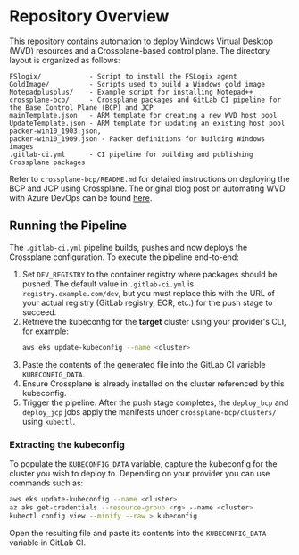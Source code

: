 # Repository Overview

This repository contains automation to deploy Windows Virtual Desktop (WVD) resources and a Crossplane-based control plane. The directory layout is organized as follows:

```
FSlogix/            - Script to install the FSLogix agent
GoldImage/          - Scripts used to build a Windows gold image
Notepadplusplus/    - Example script for installing Notepad++
crossplane-bcp/     - Crossplane packages and GitLab CI pipeline for the Base Control Plane (BCP) and JCP
mainTemplate.json   - ARM template for creating a new WVD host pool
UpdateTemplate.json - ARM template for updating an existing host pool
packer-win10_1903.json,
packer-win10_1909.json - Packer definitions for building Windows images
.gitlab-ci.yml      - CI pipeline for building and publishing Crossplane packages
```

Refer to `crossplane-bcp/README.md` for detailed instructions on deploying the BCP and JCP using Crossplane. The original blog post on automating WVD with Azure DevOps can be found [here](https://bit.ly/2Qj8kfe).

## Running the Pipeline

The `.gitlab-ci.yml` pipeline builds, pushes and now deploys the Crossplane configuration. To execute the pipeline end-to-end:

1. Set `DEV_REGISTRY` to the container registry where packages should be pushed. The default value in `.gitlab-ci.yml` is `registry.example.com/dev`, but you must replace this with the URL of your actual registry (GitLab registry, ECR, etc.) for the push stage to succeed.
2. Retrieve the kubeconfig for the **target** cluster using your provider's CLI, for example:
   ```bash
   aws eks update-kubeconfig --name <cluster>
   ```
3. Paste the contents of the generated file into the GitLab CI variable `KUBECONFIG_DATA`.
4. Ensure Crossplane is already installed on the cluster referenced by this kubeconfig.
5. Trigger the pipeline. After the push stage completes, the `deploy_bcp` and `deploy_jcp` jobs apply the manifests under `crossplane-bcp/clusters/` using `kubectl`.


### Extracting the kubeconfig

To populate the `KUBECONFIG_DATA` variable, capture the kubeconfig for the cluster you wish to deploy to. Depending on your provider you can use commands such as:

```bash
aws eks update-kubeconfig --name <cluster>
az aks get-credentials --resource-group <rg> --name <cluster>
kubectl config view --minify --raw > kubeconfig
```

Open the resulting file and paste its contents into the `KUBECONFIG_DATA` variable in GitLab CI.
